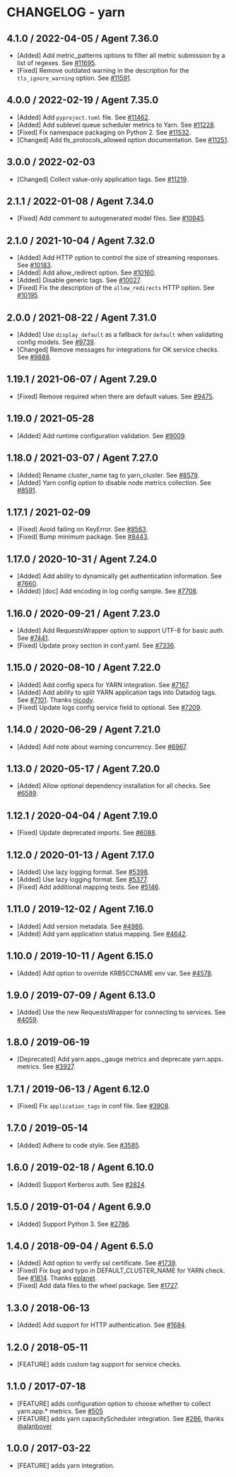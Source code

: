 # CHANGELOG - yarn

## 4.1.0 / 2022-04-05 / Agent 7.36.0

* [Added] Add metric_patterns options to filter all metric submission by a list of regexes. See [#11695](https://github.com/DataDog/integrations-core/pull/11695).
* [Fixed] Remove outdated warning in the description for the `tls_ignore_warning` option. See [#11591](https://github.com/DataDog/integrations-core/pull/11591).

## 4.0.0 / 2022-02-19 / Agent 7.35.0

* [Added] Add `pyproject.toml` file. See [#11462](https://github.com/DataDog/integrations-core/pull/11462).
* [Added] Add sublevel queue scheduler metrics to Yarn. See [#11228](https://github.com/DataDog/integrations-core/pull/11228).
* [Fixed] Fix namespace packaging on Python 2. See [#11532](https://github.com/DataDog/integrations-core/pull/11532).
* [Changed] Add tls_protocols_allowed option documentation. See [#11251](https://github.com/DataDog/integrations-core/pull/11251).

## 3.0.0 / 2022-02-03

* [Changed] Collect value-only application tags. See [#11219](https://github.com/DataDog/integrations-core/pull/11219).

## 2.1.1 / 2022-01-08 / Agent 7.34.0

* [Fixed] Add comment to autogenerated model files. See [#10945](https://github.com/DataDog/integrations-core/pull/10945).

## 2.1.0 / 2021-10-04 / Agent 7.32.0

* [Added] Add HTTP option to control the size of streaming responses. See [#10183](https://github.com/DataDog/integrations-core/pull/10183).
* [Added] Add allow_redirect option. See [#10160](https://github.com/DataDog/integrations-core/pull/10160).
* [Added] Disable generic tags. See [#10027](https://github.com/DataDog/integrations-core/pull/10027).
* [Fixed] Fix the description of the `allow_redirects` HTTP option. See [#10195](https://github.com/DataDog/integrations-core/pull/10195).

## 2.0.0 / 2021-08-22 / Agent 7.31.0

* [Added] Use `display_default` as a fallback for `default` when validating config models. See [#9739](https://github.com/DataDog/integrations-core/pull/9739).
* [Changed] Remove messages for integrations for OK service checks. See [#9888](https://github.com/DataDog/integrations-core/pull/9888).

## 1.19.1 / 2021-06-07 / Agent 7.29.0

* [Fixed] Remove required when there are default values. See [#9475](https://github.com/DataDog/integrations-core/pull/9475).

## 1.19.0 / 2021-05-28

* [Added] Add runtime configuration validation. See [#9009](https://github.com/DataDog/integrations-core/pull/9009).

## 1.18.0 / 2021-03-07 / Agent 7.27.0

* [Added] Rename cluster_name tag to yarn_cluster. See [#8579](https://github.com/DataDog/integrations-core/pull/8579).
* [Added] Yarn config option to disable node metrics collection. See [#8591](https://github.com/DataDog/integrations-core/pull/8591).

## 1.17.1 / 2021-02-09

* [Fixed] Avoid failing on KeyError. See [#8563](https://github.com/DataDog/integrations-core/pull/8563).
* [Fixed] Bump minimum package. See [#8443](https://github.com/DataDog/integrations-core/pull/8443).

## 1.17.0 / 2020-10-31 / Agent 7.24.0

* [Added] Add ability to dynamically get authentication information. See [#7660](https://github.com/DataDog/integrations-core/pull/7660).
* [Added] [doc] Add encoding in log config sample. See [#7708](https://github.com/DataDog/integrations-core/pull/7708).

## 1.16.0 / 2020-09-21 / Agent 7.23.0

* [Added] Add RequestsWrapper option to support UTF-8 for basic auth. See [#7441](https://github.com/DataDog/integrations-core/pull/7441).
* [Fixed] Update proxy section in conf.yaml. See [#7336](https://github.com/DataDog/integrations-core/pull/7336).

## 1.15.0 / 2020-08-10 / Agent 7.22.0

* [Added] Add config specs for YARN integration. See [#7167](https://github.com/DataDog/integrations-core/pull/7167).
* [Added] Add ability to split YARN application tags into Datadog tags. See [#7101](https://github.com/DataDog/integrations-core/pull/7101). Thanks [nicodv](https://github.com/nicodv).
* [Fixed] Update logs config service field to optional. See [#7209](https://github.com/DataDog/integrations-core/pull/7209).

## 1.14.0 / 2020-06-29 / Agent 7.21.0

* [Added] Add note about warning concurrency. See [#6967](https://github.com/DataDog/integrations-core/pull/6967).

## 1.13.0 / 2020-05-17 / Agent 7.20.0

* [Added] Allow optional dependency installation for all checks. See [#6589](https://github.com/DataDog/integrations-core/pull/6589).

## 1.12.1 / 2020-04-04 / Agent 7.19.0

* [Fixed] Update deprecated imports. See [#6088](https://github.com/DataDog/integrations-core/pull/6088).

## 1.12.0 / 2020-01-13 / Agent 7.17.0

* [Added] Use lazy logging format. See [#5398](https://github.com/DataDog/integrations-core/pull/5398).
* [Added] Use lazy logging format. See [#5377](https://github.com/DataDog/integrations-core/pull/5377).
* [Fixed] Add additional mapping tests. See [#5146](https://github.com/DataDog/integrations-core/pull/5146).

## 1.11.0 / 2019-12-02 / Agent 7.16.0

* [Added] Add version metadata. See [#4986](https://github.com/DataDog/integrations-core/pull/4986).
* [Added] Add yarn application status mapping. See [#4642](https://github.com/DataDog/integrations-core/pull/4642).

## 1.10.0 / 2019-10-11 / Agent 6.15.0

* [Added] Add option to override KRB5CCNAME env var. See [#4578](https://github.com/DataDog/integrations-core/pull/4578).

## 1.9.0 / 2019-07-09 / Agent 6.13.0

* [Added] Use the new RequestsWrapper for connecting to services. See [#4059](https://github.com/DataDog/integrations-core/pull/4059).

## 1.8.0 / 2019-06-19

* [Deprecated] Add yarn.apps.<METRIC>_gauge metrics and deprecate yarn.apps.<METRIC> metrics. See [#3927](https://github.com/DataDog/integrations-core/pull/3927).

## 1.7.1 / 2019-06-13 / Agent 6.12.0

* [Fixed] Fix `application_tags` in conf file. See [#3908](https://github.com/DataDog/integrations-core/pull/3908).

## 1.7.0 / 2019-05-14

* [Added] Adhere to code style. See [#3585](https://github.com/DataDog/integrations-core/pull/3585).

## 1.6.0 / 2019-02-18 / Agent 6.10.0

* [Added] Support Kerberos auth. See [#2824](https://github.com/DataDog/integrations-core/pull/2824).

## 1.5.0 / 2019-01-04 / Agent 6.9.0

* [Added] Support Python 3. See [#2786](https://github.com/DataDog/integrations-core/pull/2786).

## 1.4.0 / 2018-09-04 / Agent 6.5.0

* [Added] Add option to verify ssl certificate. See [#1739](https://github.com/DataDog/integrations-core/pull/1739).
* [Fixed] Fix bug and typo in DEFAULT_CLUSTER_NAME for YARN check. See [#1814](https://github.com/DataDog/integrations-core/pull/1814). Thanks [eplanet](https://github.com/eplanet).
* [Fixed] Add data files to the wheel package. See [#1727](https://github.com/DataDog/integrations-core/pull/1727).

## 1.3.0 / 2018-06-13

* [Added] Add support for HTTP authentication. See [#1684](https://github.com/DataDog/integrations-core/pull/1684).

## 1.2.0 / 2018-05-11

* [FEATURE] adds custom tag support for service checks.

## 1.1.0 / 2017-07-18

* [FEATURE] adds configuration option to choose whether to collect yarn.app.* metrics. See [#505](https://github.com/DataDog/integrations-core/issues/505)
* [FEATURE] adds yarn capacityScheduler integration. See [#286](https://github.com/DataDog/integrations-core/issues/286), thanks [@alanbover](https://github.com/alanbover)

## 1.0.0 / 2017-03-22

* [FEATURE] adds yarn integration.
